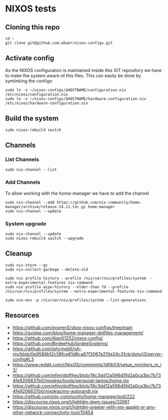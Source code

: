 # NIXOS tests

## Cloning this repo

```
cd ~
git clone git@github.com:akaer/nixos-configs.git
```

## Activate config

As the NIXOS configuration is maintained inside this GIT repository we have to make the system aware of this files.
This can easily be done by symlinking the configs:

```
sudo ln -s ~/nixos-configs/$HOSTNAME/configuration.nix /etc/nixos/configuration.nix
sudo ln -s ~/nixos-configs/$HOSTNAME/hardware-configuration.nix /etc/nixos/hardware-configuration.nix
```

## Build the system

```
sudo nixos-rebuild switch
```

## Channels

### List Channels

```
sudo nix-channel --list
```

### Add Channels

To allow working with the home-manager we have to add the channel

```
sudo nix-channel --add https://github.com/nix-community/home-manager/archive/release-24.11.tar.gz home-manager
sudo nix-channel --update
```

### System upgrade

```
sudo nix-channel --update
sudo nixos-rebuild switch --upgrade
```

## Cleanup

```
sudo nix-store --gc
sudo nix-collect-garbage --delete-old

sudo nix profile history --profile /nix/var/nix/profiles/system --extra-experimental-features nix-command
sudo nix profile wipe-history --older-than 7d --profile /nix/var/nix/profiles/system --extra-experimental-features nix-command

sudo nix-env -p /nix/var/nix/profiles/system --list-generations
```

## Resources

  - https://github.com/enoren5/vbox-nixos-configs/tree/main
  - https://gvolpe.com/blog/home-manager-dotfiles-management/
  - https://github.com/Alan01252/nixos-config/
  - https://github.com/BirdeeHub/birdeeSystems/
  - https://github.com/jshcmpbll/jsh-nix/blob/0e9589b12c58fce61d8ca87f3067e210e24c31cb/dots/i3/server-config#L3
  - https://www.reddit.com/r/NixOS/comments/1d0b1i3/setup_monitors_in_i3/
  - https://github.com/efim/dotfiles/blob/18c3dd12a596d5fd2a0ca3bc7b734fe9206637b0/nixpkgs/hosts/personal-laptop/home.nix
  - https://github.com/efim/dotfiles/blob/18c3dd12a596d5fd2a0ca3bc7b734fe9206637b0/nixpkgs/my-autorandr.nix
  - https://github.com/nix-community/home-manager/pull/222
  - https://discourse.nixos.org/t/lightdm-dwm-issues/32661
  - https://discourse.nixos.org/t/lightdm-greeter-with-nm-applet-or-any-other-network-connectivity-tool/10454


